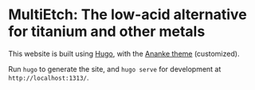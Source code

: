 # MultiEtch: The low-acid alternative for titanium and other metals

This website is built using [Hugo](https://gohugo.io), with the [Ananke theme](https://themes.gohugo.io/gohugo-theme-ananke/) (customized).

Run `hugo` to generate the site, and `hugo serve` for development at `http://localhost:1313/`.
